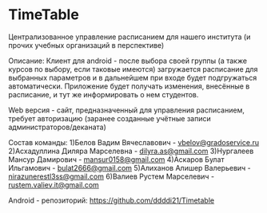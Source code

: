 # TimeTable
Централизованное управление расписанием для нашего института (и прочих учебных организаций в перспективе) 

Описание: 
  Клиент для android - после выбора своей группы (а также курсов по выбору, если таковые имеются) загружается расписание для выбранных параметров и в дальнейшем при входе будет подгружаться автоматически. Приложение будет получать изменения, внесённые в расписание, и тут же информировать о нем студентов.

  Web версия - сайт, предназначенный для управления расписанием, требует авторизацию (заранее созданные учётные записи администраторов/деканата)

Состав команды:
  1)Белов Вадим Вячеславович - vbelov@gradoservice.ru
  2)Асхадуллина Диляра Марселевна - dilyra.as@gmail.com
  3)Нургалеев Мансур Дамирович - mansur0158@gmail.com
  4)Аскаров Булат Ильгамович - bulat2666@gmail.com
  5)Алиханов Алишер Валерьевич - nirazunerestl3ss@gmail.com
  6)Валиев Рустем Марселевич - rustem.valiev.it@gmail.com

Android - репозиторий: https://github.com/ddddi21/Timetable
